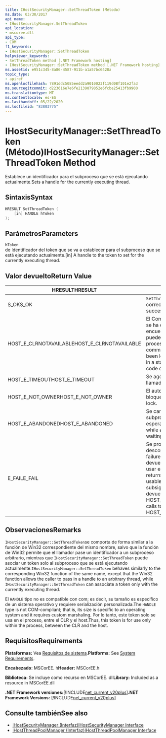 ```yaml
---
title: IHostSecurityManager::SetThreadToken (Método)
ms.date: 03/30/2017
api_name:
- IHostSecurityManager.SetThreadToken
api_location:
- mscoree.dll
api_type:
- COM
f1_keywords:
- IHostSecurityManager::SetThreadToken
helpviewer_keywords:
- SetThreadToken method [.NET Framework hosting]
- IHostSecurityManager::SetThreadToken method [.NET Framework hosting]
ms.assetid: e951c345-8a86-4587-911b-a1a57bc6428a
topic_type:
- apiref
ms.openlocfilehash: 7891ddc5085eedd2a9010023f119d08f101e2fa3
ms.sourcegitcommit: d223616e7e6fe2139079052e6fcbe25413fb9900
ms.translationtype: MT
ms.contentlocale: es-ES
ms.lasthandoff: 05/22/2020
ms.locfileid: "83803775"
---
```

# <a name="ihostsecuritymanagersetthreadtoken-method"></a><span data-ttu-id="553a9-102">IHostSecurityManager::SetThreadToken (Método)</span><span class="sxs-lookup"><span data-stu-id="553a9-102">IHostSecurityManager::SetThreadToken Method</span></span>
<span data-ttu-id="553a9-103">Establece un identificador para el subproceso que se está ejecutando actualmente.</span><span class="sxs-lookup"><span data-stu-id="553a9-103">Sets a handle for the currently executing thread.</span></span>  
  
## <a name="syntax"></a><span data-ttu-id="553a9-104">Sintaxis</span><span class="sxs-lookup"><span data-stu-id="553a9-104">Syntax</span></span>  
  
```cpp  
HRESULT SetThreadToken (  
    [in] HANDLE hToken  
);  
```  
  
## <a name="parameters"></a><span data-ttu-id="553a9-105">Parámetros</span><span class="sxs-lookup"><span data-stu-id="553a9-105">Parameters</span></span>  
 `hToken`  
 <span data-ttu-id="553a9-106">de Identificador del token que se va a establecer para el subproceso que se está ejecutando actualmente.</span><span class="sxs-lookup"><span data-stu-id="553a9-106">[in] A handle to the token to set for the currently executing thread.</span></span>  
  
## <a name="return-value"></a><span data-ttu-id="553a9-107">Valor devuelto</span><span class="sxs-lookup"><span data-stu-id="553a9-107">Return Value</span></span>  
  
|<span data-ttu-id="553a9-108">HRESULT</span><span class="sxs-lookup"><span data-stu-id="553a9-108">HRESULT</span></span>|<span data-ttu-id="553a9-109">Descripción</span><span class="sxs-lookup"><span data-stu-id="553a9-109">Description</span></span>|  
|-------------|-----------------|  
|<span data-ttu-id="553a9-110">S_OK</span><span class="sxs-lookup"><span data-stu-id="553a9-110">S_OK</span></span>|<span data-ttu-id="553a9-111">`SetThreadToken`se devolvió correctamente.</span><span class="sxs-lookup"><span data-stu-id="553a9-111">`SetThreadToken` returned successfully.</span></span>|  
|<span data-ttu-id="553a9-112">HOST_E_CLRNOTAVAILABLE</span><span class="sxs-lookup"><span data-stu-id="553a9-112">HOST_E_CLRNOTAVAILABLE</span></span>|<span data-ttu-id="553a9-113">El Common Language Runtime (CLR) no se ha cargado en un proceso o el CLR se encuentra en un estado en el que no puede ejecutar código administrado ni procesar la llamada correctamente.</span><span class="sxs-lookup"><span data-stu-id="553a9-113">The common language runtime (CLR) has not been loaded into a process, or the CLR is in a state in which it cannot run managed code or process the call successfully.</span></span>|  
|<span data-ttu-id="553a9-114">HOST_E_TIMEOUT</span><span class="sxs-lookup"><span data-stu-id="553a9-114">HOST_E_TIMEOUT</span></span>|<span data-ttu-id="553a9-115">Se agotó el tiempo de espera de la llamada.</span><span class="sxs-lookup"><span data-stu-id="553a9-115">The call timed out.</span></span>|  
|<span data-ttu-id="553a9-116">HOST_E_NOT_OWNER</span><span class="sxs-lookup"><span data-stu-id="553a9-116">HOST_E_NOT_OWNER</span></span>|<span data-ttu-id="553a9-117">El autor de la llamada no posee el bloqueo.</span><span class="sxs-lookup"><span data-stu-id="553a9-117">The caller does not own the lock.</span></span>|  
|<span data-ttu-id="553a9-118">HOST_E_ABANDONED</span><span class="sxs-lookup"><span data-stu-id="553a9-118">HOST_E_ABANDONED</span></span>|<span data-ttu-id="553a9-119">Se canceló un evento mientras un subproceso o fibra bloqueados estaba esperando en él.</span><span class="sxs-lookup"><span data-stu-id="553a9-119">An event was canceled while a blocked thread or fiber was waiting on it.</span></span>|  
|<span data-ttu-id="553a9-120">E_FAIL</span><span class="sxs-lookup"><span data-stu-id="553a9-120">E_FAIL</span></span>|<span data-ttu-id="553a9-121">Se produjo un error grave desconocido.</span><span class="sxs-lookup"><span data-stu-id="553a9-121">An unknown catastrophic failure occurred.</span></span> <span data-ttu-id="553a9-122">Cuando un método devuelve E_FAIL, CLR ya no se puede usar en el proceso.</span><span class="sxs-lookup"><span data-stu-id="553a9-122">When a method returns E_FAIL, the CLR is no longer usable within the process.</span></span> <span data-ttu-id="553a9-123">Las llamadas subsiguientes a métodos de hospedaje devuelven HOST_E_CLRNOTAVAILABLE.</span><span class="sxs-lookup"><span data-stu-id="553a9-123">Subsequent calls to hosting methods return HOST_E_CLRNOTAVAILABLE.</span></span>|  
  
## <a name="remarks"></a><span data-ttu-id="553a9-124">Observaciones</span><span class="sxs-lookup"><span data-stu-id="553a9-124">Remarks</span></span>  
 <span data-ttu-id="553a9-125">`IHostSecurityManager::SetThreadToken`se comporta de forma similar a la función de Win32 correspondiente del mismo nombre, salvo que la función de Win32 permite que el llamador pase un identificador a un subproceso arbitrario, mientras que `IHostSecurityManager::SetThreadToken` puede asociar un token solo al subproceso que se está ejecutando actualmente.</span><span class="sxs-lookup"><span data-stu-id="553a9-125">`IHostSecurityManager::SetThreadToken` behaves similarly to the corresponding Win32 function of the same name, except that the Win32 function allows the caller to pass in a handle to an arbitrary thread, while `IHostSecurityManager::SetThreadToken` can associate a token only with the currently executing thread.</span></span>  
  
 <span data-ttu-id="553a9-126">El `HANDLE` tipo no es compatible con com; es decir, su tamaño es específico de un sistema operativo y requiere serialización personalizada.</span><span class="sxs-lookup"><span data-stu-id="553a9-126">The `HANDLE` type is not COM-compliant; that is, its size is specific to an operating system and it requires custom marshaling.</span></span> <span data-ttu-id="553a9-127">Por lo tanto, este token solo se usa en el proceso, entre el CLR y el host.</span><span class="sxs-lookup"><span data-stu-id="553a9-127">Thus, this token is for use only within the process, between the CLR and the host.</span></span>  
  
## <a name="requirements"></a><span data-ttu-id="553a9-128">Requisitos</span><span class="sxs-lookup"><span data-stu-id="553a9-128">Requirements</span></span>  
 <span data-ttu-id="553a9-129">**Plataformas:** Vea [Requisitos de sistema](../../get-started/system-requirements.md).</span><span class="sxs-lookup"><span data-stu-id="553a9-129">**Platforms:** See [System Requirements](../../get-started/system-requirements.md).</span></span>  
  
 <span data-ttu-id="553a9-130">**Encabezado:** MSCorEE. h</span><span class="sxs-lookup"><span data-stu-id="553a9-130">**Header:** MSCorEE.h</span></span>  
  
 <span data-ttu-id="553a9-131">**Biblioteca:** Se incluye como recurso en MSCorEE. dll</span><span class="sxs-lookup"><span data-stu-id="553a9-131">**Library:** Included as a resource in MSCorEE.dll</span></span>  
  
 <span data-ttu-id="553a9-132">**.NET Framework versiones:**[!INCLUDE[net_current_v20plus](../../../../includes/net-current-v20plus-md.md)]</span><span class="sxs-lookup"><span data-stu-id="553a9-132">**.NET Framework Versions:** [!INCLUDE[net_current_v20plus](../../../../includes/net-current-v20plus-md.md)]</span></span>  
  
## <a name="see-also"></a><span data-ttu-id="553a9-133">Consulte también</span><span class="sxs-lookup"><span data-stu-id="553a9-133">See also</span></span>

- [<span data-ttu-id="553a9-134">IHostSecurityManager (Interfaz)</span><span class="sxs-lookup"><span data-stu-id="553a9-134">IHostSecurityManager Interface</span></span>](ihostsecuritymanager-interface.md)
- [<span data-ttu-id="553a9-135">IHostThreadPoolManager (Interfaz)</span><span class="sxs-lookup"><span data-stu-id="553a9-135">IHostThreadPoolManager Interface</span></span>](ihostthreadpoolmanager-interface.md)
